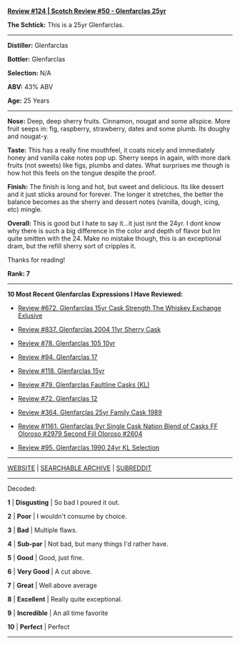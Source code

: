 
[**Review #124 | Scotch Review #50 - Glenfarclas 25yr**]( https://t8ke.review/review-124-glenfarclas-25/)

**The Schtick:** This is a 25yr Glenfarclas.  

-----

**Distiller:** Glenfarclas

**Bottler:** Glenfarclas

**Selection:** N/A

**ABV:**  43% ABV

**Age:** 25 Years 

-----

**Nose:**  Deep, deep sherry fruits. Cinnamon, nougat and some allspice. More fruit seeps in: fig, raspberry, strawberry, dates and some plumb. Its doughy and nougat-y.

**Taste:** This has a really fine mouthfeel, it coats nicely and immediately honey and vanilla cake notes pop up. Sherry seeps in again, with more dark fruits (not sweets) like figs, plumbs and dates. What surprises me though is how hot this feels on the tongue despite the proof. 

**Finish:** The finish is long and hot, but sweet and delicious. Its like dessert and it just sticks around for forever. The longer it stretches, the better the balance becomes as the sherry and dessert notes (vanilla, dough, icing, etc) mingle. 

**Overall:** This is  good but I hate to say it...it just isnt the 24yr. I dont know why there is such a big difference in the color and depth of flavor but Im quite smitten with the 24. Make no mistake though, this is an exceptional dram, but the refill sherry sort of cripples it. 

Thanks for reading!

**Rank: 7**

----- 

**10 Most Recent Glenfarclas Expressions I Have Reviewed:** 

- [Review #672. Glenfarclas 15yr Cask Strength The Whiskey Exchange Exlusive]( https://t8ke.review/review-672-glenfarclas-15yr-cask-strength-the-whiskey-exchange-exclusive/) 

- [Review #837. Glenfarclas 2004 11yr Sherry Cask]( https://t8ke.review/review-837-glenfarclas-2004-11yr-cask-strength-sherry-cask/) 

- [Review #78. Glenfarclas 105 10yr]( https://t8ke.review/review-78-glenfarclas-105-10yr/) 

- [Review #94. Glenfarclas 17]( https://t8ke.review/review-94-glenfarclas-17/) 

- [Review #118. Glenfarclas 15yr]( https://t8ke.review/review-118-glenfarclas-15/) 

- [Review #79. Glenfarclas Faultline Casks (KL)]( https://t8ke.review/review-79-glenfarclas-faultline-kl/) 

- [Review #72. Glenfarclas 12]( https://t8ke.review/review-72-glenfarclas-12/) 

- [Review #364. Glenfarclas 25yr Family Cask 1989]( https://t8ke.review/review-364-glenfarclas-family-cask-1989-astor/) 

- [Review #1161. Glenfarclas 9yr Single Cask Nation Blend of Casks FF Oloroso #2979 Second Fill Oloroso #2604]( https://t8ke.review/review-1161-glenfarclas-9yr-single-cask-nation-blend-of-casks/) 

- [Review #95. Glenfarclas 1990 24yr KL Selection]( https://t8ke.review/review-95-glenfarclas-1990-24yr-kl/) 

-----

[WEBSITE](https://t8ke.review) | [SEARCHABLE ARCHIVE](https://t8ke.review/review-archive/) | [SUBREDDIT](https://reddit.com/r/t8kereviews)

-----

Decoded:

**1** | **Disgusting** | So bad I poured it out.

**2** | **Poor** | I wouldn't consume by choice.

**3** | **Bad** | Multiple flaws.

**4** | **Sub-par** | Not bad, but many things I'd rather have.

**5** | **Good** | Good, just fine.

**6** | **Very Good** | A cut above.

**7** | **Great** | Well above average

**8** | **Excellent** | Really quite exceptional.

**9** | **Incredible** | An all time favorite

**10** | **Perfect** | Perfect

----

